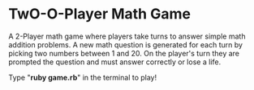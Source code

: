 # TwO-O-Player Math Game

A 2-Player math game where players take turns to answer simple math addition problems.  A new math question is generated for each turn by picking two numbers between 1 and 20.  On the player's turn they are prompted the question and must answer correctly or lose a life.

Type "**ruby game.rb**" in the terminal to play!